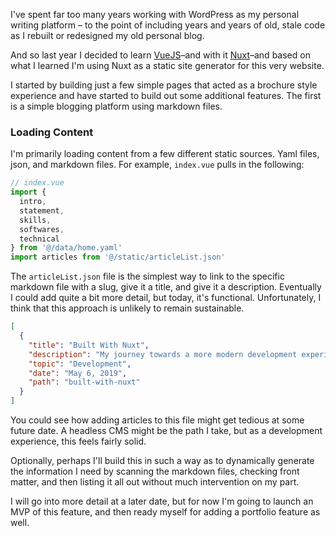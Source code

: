 I've spent far too many years working with WordPress as my personal writing platform – to the point of including years and years of old, stale code as I rebuilt or redesigned my old personal blog.

And so last year I decided to learn <a href="https://vuejs.org/">VueJS</a>–and with it <a href="https://nuxtjs.org/">Nuxt</a>–and based on what I learned I'm using Nuxt as a static site generator for this very website. 

I started by building just a few simple pages that acted as a brochure style experience and have started to build out some additional features. The first is a simple blogging platform using markdown files.

### Loading Content

I'm primarily loading content from a few different static sources. Yaml files, json, and markdown files. For example, `index.vue` pulls in the following:

```js
// index.vue
import {
  intro,
  statement,
  skills,
  softwares,
  technical
} from '@/data/home.yaml'
import articles from '@/static/articleList.json'
```

The `articleList.json` file is the simplest way to link to the specific markdown file with a slug, give it a title, and give it a description. Eventually I could add quite a bit more detail, but today, it's functional. Unfortunately, I think that this approach is unlikely to remain sustainable.

```json
[
  {
    "title": "Built With Nuxt",
    "description": "My journey towards a more modern development experience.",
    "topic": "Development",
    "date": "May 6, 2019",
    "path": "built-with-nuxt"
  }
]
```

You could see how adding articles to this file might get tedious at some future date. A headless CMS might be the path I take, but as a development experience, this feels fairly solid. 

Optionally, perhaps I'll build this in such a way as to dynamically generate the information I need by scanning the markdown files, checking front matter, and then listing it all out without much intervention on my part.

I will go into more detail at a later date, but for now I'm going to launch an MVP of this feature, and then ready myself for adding a portfolio feature as well.